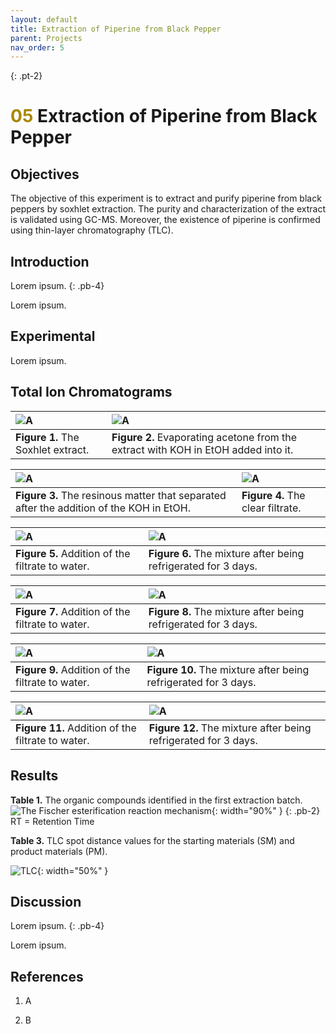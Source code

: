 ```yaml
---
layout: default
title: Extraction of Piperine from Black Pepper
parent: Projects
nav_order: 5
---
```



{: .pt-2}
# <span style="color:#a98700">05</span> Extraction of Piperine from Black Pepper


## Objectives

The objective of this experiment is to extract and purify piperine from black peppers by soxhlet extraction. The purity and characterization of the extract is validated using GC-MS. Moreover, the existence of piperine is confirmed using thin-layer chromatography (TLC).

## Introduction

Lorem ipsum.
{: .pb-4}

Lorem ipsum.


## Experimental


Lorem ipsum.


## Total Ion Chromatograms

|![A](/Lab/assets/images/05/1.jpg) | ![A](/Lab/assets/images/05/2.jpg)|
|:--|:--| 
| **Figure 1.** The Soxhlet extract. | **Figure 2.** Evaporating acetone from the extract with KOH in EtOH added into it. |


|![A](/Lab/assets/images/05/3.jpg) | ![A](/Lab/assets/images/05/4.jpg)|
|:--|:--| 
| **Figure 3.** The resinous matter that separated after the addition of the KOH in EtOH. | **Figure 4.** The clear filtrate. |


|![A](/Lab/assets/images/05/6.jpg) | ![A](/Lab/assets/images/05/7.jpg)|
|:--|:--| 
| **Figure 5.** Addition of the filtrate to water. | **Figure 6.** The mixture after being refrigerated for 3 days. |

|![A](/Lab/assets/images/05/8.jpg) | ![A](/Lab/assets/images/05/9.jpg)|
|:--|:--| 
| **Figure 7.** Addition of the filtrate to water. | **Figure 8.** The mixture after being refrigerated for 3 days. |


|![A](/Lab/assets/images/05/6.jpg) | ![A](/Lab/assets/images/05/7.jpg)|
|:--|:--| 
| **Figure 9.** Addition of the filtrate to water. | **Figure 10.** The mixture after being refrigerated for 3 days. |

|![A](/Lab/assets/images/05/6.jpg) | ![A](/Lab/assets/images/05/7.jpg)|
|:--|:--| 
| **Figure 11.** Addition of the filtrate to water. | **Figure 12.** The mixture after being refrigerated for 3 days. |

## Results

**Table 1.** The organic compounds identified in the first extraction batch.
![The Fischer esterification reaction mechanism](/Lab/assets/images/05/2b.png){: width="90%" }
{: .pb-2}
RT = Retention Time

**Table 3.** TLC spot distance values for the starting materials (SM) and product materials (PM).

![TLC](/Lab/assets/images/02/TLC.png){: width="50%" }

## Discussion
 
Lorem ipsum.
{: .pb-4}
 
 
Lorem ipsum.
  
 
 
## References
1. A

1. B
